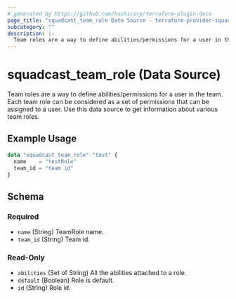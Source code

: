 ```yaml
---
# generated by https://github.com/hashicorp/terraform-plugin-docs
page_title: "squadcast_team_role Data Source - terraform-provider-squadcast"
subcategory: ""
description: |-
  Team roles are a way to define abilities/permissions for a user in the team. Each team role can be considered as a set of permissions that can be assigned to a user. Use this data source to get information about various team roles.
---
```


# squadcast_team_role (Data Source)

Team roles are a way to define abilities/permissions for a user in the team. Each team role can be considered as a set of permissions that can be assigned to a user. Use this data source to get information about various team roles.

## Example Usage

```terraform
data "squadcast_team_role" "test" {
  name    = "testRole"
  team_id = "team id"
}
```

<!-- schema generated by tfplugindocs -->
## Schema

### Required

- `name` (String) TeamRole name.
- `team_id` (String) Team id.

### Read-Only

- `abilities` (Set of String) All the abilities attached to a role.
- `default` (Boolean) Role is default.
- `id` (String) Role id.


